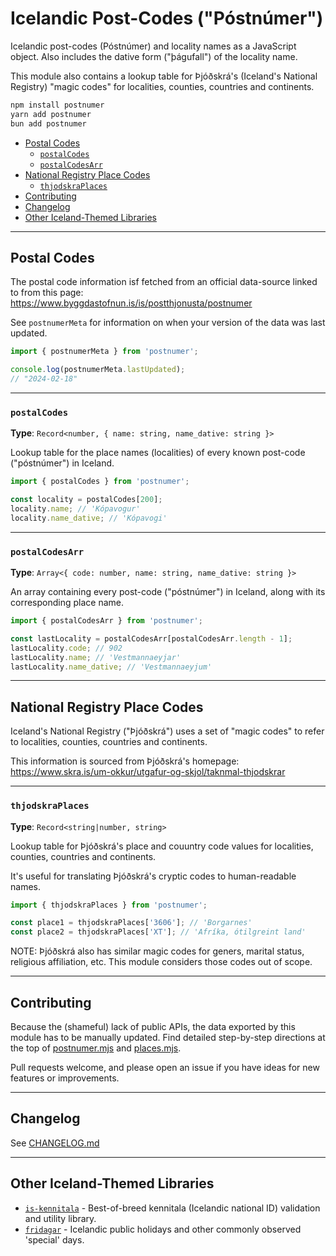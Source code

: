# Icelandic Post-Codes ("Póstnúmer")

Icelandic post-codes (Póstnúmer) and locality names as a JavaScript object.
Also includes the dative form ("þágufall") of the locality name.

This module also contains a lookup table for Þjóðskrá's (Iceland's National
Registry) "magic codes" for localities, counties, countries and continents.

```sh
npm install postnumer
yarn add postnumer
bun add postnumer
```

<!-- prettier-ignore-start -->

- [Postal Codes](#postal-codes)
  - [`postalCodes`](#postalcodes)
  - [`postalCodesArr`](#postalcodesarr)
- [National Registry Place Codes](#national-registry-place-codes)
  - [`thjodskraPlaces`](#thjodskraplaces)
- [Contributing](#contributing)
- [Changelog](#changelog)
- [Other Iceland-Themed Libraries](#other-iceland-themed-libraries)

<!-- prettier-ignore-end -->

---

## Postal Codes

The postal code information isf fetched from an official data-source linked to
from this page: <https://www.byggdastofnun.is/is/postthjonusta/postnumer>

See `postnumerMeta` for information on when your version of the data was last
updated.

```ts
import { postnumerMeta } from 'postnumer';

console.log(postnumerMeta.lastUpdated);
// "2024-02-18"
```

---

### `postalCodes`

**Type**: `Record<number, { name: string, name_dative: string }>`

Lookup table for the place names (localities) of every known post-code
("póstnúmer") in Iceland.

```ts
import { postalCodes } from 'postnumer';

const locality = postalCodes[200];
locality.name; // 'Kópavogur'
locality.name_dative; // 'Kópavogi'
```

---

### `postalCodesArr`

**Type**: `Array<{ code: number, name: string, name_dative: string }>`

An array containing every post-code ("póstnúmer") in Iceland, along with its
corresponding place name.

```ts
import { postalCodesArr } from 'postnumer';

const lastLocality = postalCodesArr[postalCodesArr.length - 1];
lastLocality.code; // 902
lastLocality.name; // 'Vestmannaeyjar'
lastLocality.name_dative; // 'Vestmannaeyjum'
```

---

## National Registry Place Codes

Iceland's National Registry ("Þjóðskrá") uses a set of "magic codes" to refer
to localities, counties, countries and continents.

This information is sourced from Þjóðskrá's homepage:
<https://www.skra.is/um-okkur/utgafur-og-skjol/taknmal-thjodskrar>

---

### `thjodskraPlaces`

**Type**: `Record<string|number, string>`

Lookup table for Þjóðskrá's place and couuntry code values for localities,
counties, countries and continents.

It's useful for translating Þjóðskrá's cryptic codes to human-readable names.

```ts
import { thjodskraPlaces } from 'postnumer';

const place1 = thjodskraPlaces['3606']; // 'Borgarnes'
const place2 = thjodskraPlaces['XT']; // 'Afríka, ótilgreint land'
```

NOTE: Þjóðskrá also has similar magic codes for geners, marital status,
religious affiliation, etc. This module considers those codes out of scope.

---

## Contributing

Because the (shameful) lack of public APIs, the data exported by this module
has to be manually updated. Find detailed step-by-step directions at the top
of [postnumer.mjs](./postnumer.mjs) and [places.mjs](./places.mjs).

Pull requests welcome, and please open an issue if you have ideas for new
features or improvements.

---

## Changelog

See
[CHANGELOG.md](https://github.com/maranomynet/postnumer/blob/dev/CHANGELOG.md)

---

## Other Iceland-Themed Libraries

- [`is-kennitala`](https://npmjs.com/package/is-kennitala) - Best-of-breed
  kennitala (Icelandic national ID) validation and utility library.
- [`fridagar`](https://npmjs.com/package/fridagar) - Icelandic public holidays
  and other commonly observed 'special' days.
